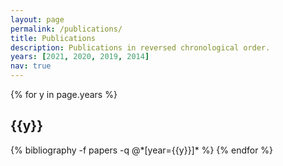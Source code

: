 ```yaml
---
layout: page
permalink: /publications/
title: Publications
description: Publications in reversed chronological order.
years: [2021, 2020, 2019, 2014]
nav: true
---
```


<div class="publications">

{% for y in page.years %}
  <h2 class="year">{{y}}</h2>
  {% bibliography -f papers -q @*[year={{y}}]* %}
{% endfor %}

</div>
